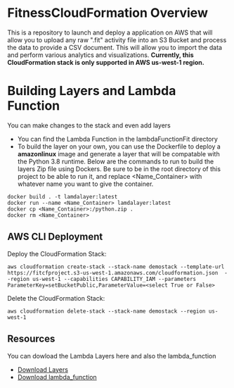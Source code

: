 # FitnessCloudFormation Overview
This is a repository to launch and deploy a application on AWS that will allow you to upload any raw ".fit" activity file into an S3 Bucket and process the data to provide a CSV document. This will allow you to import the data and perform various analytics and visualizations. **Currently, this CloudFormation stack is only supported in AWS us-west-1 region.**   

# Building Layers and Lambda Function
You can make changes to the stack and even add layers 
* You can find the Lambda Function in the lambdaFunctionFit directory
* To build the layer on your own, you can use the Dockerfile to deploy a **amazonlinux** image and generate a layer that will be compatable with the Python 3.8 runtime. Below are the commands to run to build the layers Zip file using Dockers. Be sure to be in the root directory of this project to be able to run it, and replace <Name_Container> with whatever name you want to give the container.
```
docker build . -t lamdalayer:latest
docker run --name <Name_Container> lamdalayer:latest 
docker cp <Name_Container>:/python.zip .
docker rm <Name_Container>
```
## AWS CLI Deployment
Deploy the CloudFormation Stack: 
```
aws cloudformation create-stack --stack-name demostack --template-url https://fitcfproject.s3-us-west-1.amazonaws.com/cloudformation.json  --region us-west-1 --capabilities CAPABILITY_IAM --parameters ParameterKey=setBucketPublic,ParameterValue=<select True or False>
```

Delete the CloudFormation Stack: 
```
aws cloudformation delete-stack --stack-name demostack --region us-west-1 
```


## Resources
You can dowload the Lambda Layers here and also the lambda_function 
* [Download Layers](https://fitcfproject.s3-us-west-1.amazonaws.com/layers/python.zip)
* [Download lambda_function](https://fitcfproject.s3-us-west-1.amazonaws.com/fitparse/lambda_function.zip)
